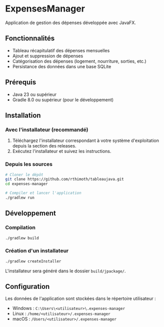 # ExpensesManager

Application de gestion des dépenses développée avec JavaFX.

## Fonctionnalités

- Tableau récapitulatif des dépenses mensuelles
- Ajout et suppression de dépenses
- Catégorisation des dépenses (logement, nourriture, sorties, etc.)
- Persistance des données dans une base SQLite

## Prérequis

- Java 23 ou supérieur
- Gradle 8.0 ou supérieur (pour le développement)

## Installation

### Avec l'installateur (recommandé)

1. Téléchargez l'installateur correspondant à votre système d'exploitation depuis la section des releases.
2. Exécutez l'installateur et suivez les instructions.

### Depuis les sources

```bash
# Cloner le dépôt
git clone https://github.com/rthimoth/tableaujava.git
cd expenses-manager

# Compiler et lancer l'application
./gradlew run
```

## Développement

### Compilation

```bash
./gradlew build
```

### Création d'un installateur

```bash
./gradlew createInstaller
```

L'installateur sera généré dans le dossier `build/jpackage/`.

## Configuration

Les données de l'application sont stockées dans le répertoire utilisateur :

- Windows : `C:\Users\<utilisateur>\.expenses-manager`
- Linux : `/home/<utilisateur>/.expenses-manager`
- macOS : `/Users/<utilisateur>/.expenses-manager`